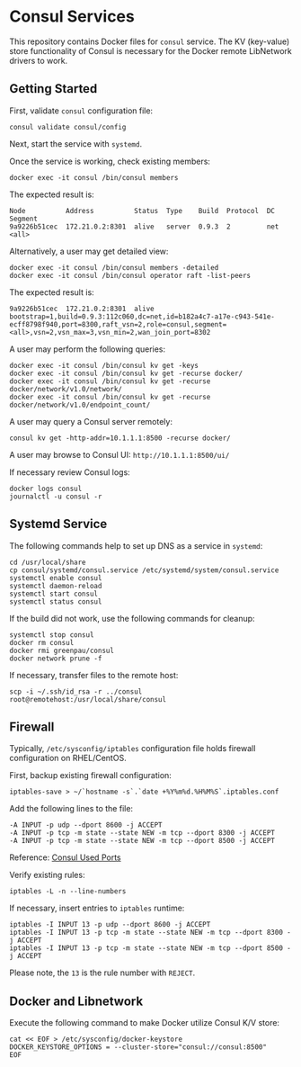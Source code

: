 # Consul Services

This repository contains Docker files for `consul` service.
The KV (key-value) store functionality of Consul is necessary for
the Docker remote LibNetwork drivers to work.

## Getting Started

First, validate `consul` configuration file:

```
consul validate consul/config
```

Next, start the service with `systemd`.

Once the service is working, check existing members:

```
docker exec -it consul /bin/consul members
```

The expected result is:

```
Node          Address          Status  Type    Build  Protocol  DC   Segment
9a9226b51cec  172.21.0.2:8301  alive   server  0.9.3  2         net  <all>
```

Alternatively, a user may get detailed view:

```
docker exec -it consul /bin/consul members -detailed
docker exec -it consul /bin/consul operator raft -list-peers
```

The expected result is:

```
9a9226b51cec  172.21.0.2:8301  alive   bootstrap=1,build=0.9.3:112c060,dc=net,id=b182a4c7-a17e-c943-541e-ecff8798f940,port=8300,raft_vsn=2,role=consul,segment=<all>,vsn=2,vsn_max=3,vsn_min=2,wan_join_port=8302
```

A user may perform the following queries:

```
docker exec -it consul /bin/consul kv get -keys
docker exec -it consul /bin/consul kv get -recurse docker/
docker exec -it consul /bin/consul kv get -recurse docker/network/v1.0/network/
docker exec -it consul /bin/consul kv get -recurse docker/network/v1.0/endpoint_count/
```

A user may query a Consul server remotely:

```
consul kv get -http-addr=10.1.1.1:8500 -recurse docker/
```

A user may browse to Consul UI: `http://10.1.1.1:8500/ui/`

If necessary review Consul logs:

```
docker logs consul
journalctl -u consul -r
```

## Systemd Service

The following commands help to set up DNS as a service in `systemd`:

```
cd /usr/local/share
cp consul/systemd/consul.service /etc/systemd/system/consul.service
systemctl enable consul
systemctl daemon-reload
systemctl start consul
systemctl status consul
```

If the build did not work, use the following commands for cleanup:

```
systemctl stop consul
docker rm consul
docker rmi greenpau/consul
docker network prune -f
```

If necessary, transfer files to the remote host:

```
scp -i ~/.ssh/id_rsa -r ../consul root@remotehost:/usr/local/share/consul
```

## Firewall

Typically, `/etc/sysconfig/iptables` configuration file holds firewall
configuration on RHEL/CentOS.

First, backup existing firewall configuration:

```
iptables-save > ~/`hostname -s`.`date +%Y%m%d.%H%M%S`.iptables.conf
```

Add the following lines to the file:

```
-A INPUT -p udp --dport 8600 -j ACCEPT
-A INPUT -p tcp -m state --state NEW -m tcp --dport 8300 -j ACCEPT
-A INPUT -p tcp -m state --state NEW -m tcp --dport 8500 -j ACCEPT
```

Reference: [Consul Used Ports](https://www.consul.io/docs/agent/options.html#ports-used)

Verify existing rules:

```
iptables -L -n --line-numbers
```

If necessary, insert entries to `iptables` runtime:

```
iptables -I INPUT 13 -p udp --dport 8600 -j ACCEPT
iptables -I INPUT 13 -p tcp -m state --state NEW -m tcp --dport 8300 -j ACCEPT
iptables -I INPUT 13 -p tcp -m state --state NEW -m tcp --dport 8500 -j ACCEPT
```

Please note, the `13` is the rule number with `REJECT`.

## Docker and Libnetwork

Execute the following command to make Docker utilize Consul K/V store:

```
cat << EOF > /etc/sysconfig/docker-keystore
DOCKER_KEYSTORE_OPTIONS = --cluster-store="consul://consul:8500"
EOF
```
